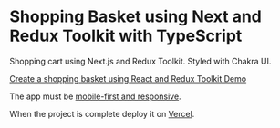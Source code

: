 # Shopping Basket using Next and Redux Toolkit with TypeScript

Shopping cart using Next.js and Redux Toolkit. Styled with Chakra UI.

[Create a shopping basket using React and Redux Toolkit Demo](https://next-redux-shopping-cart.vercel.app/)

The app must be [mobile-first and responsive](https://chakra-ui.com/docs/styled-system/responsive-styles).

When the project is complete deploy it on [Vercel](https://vercel.com/docs/concepts/deployments/overview).